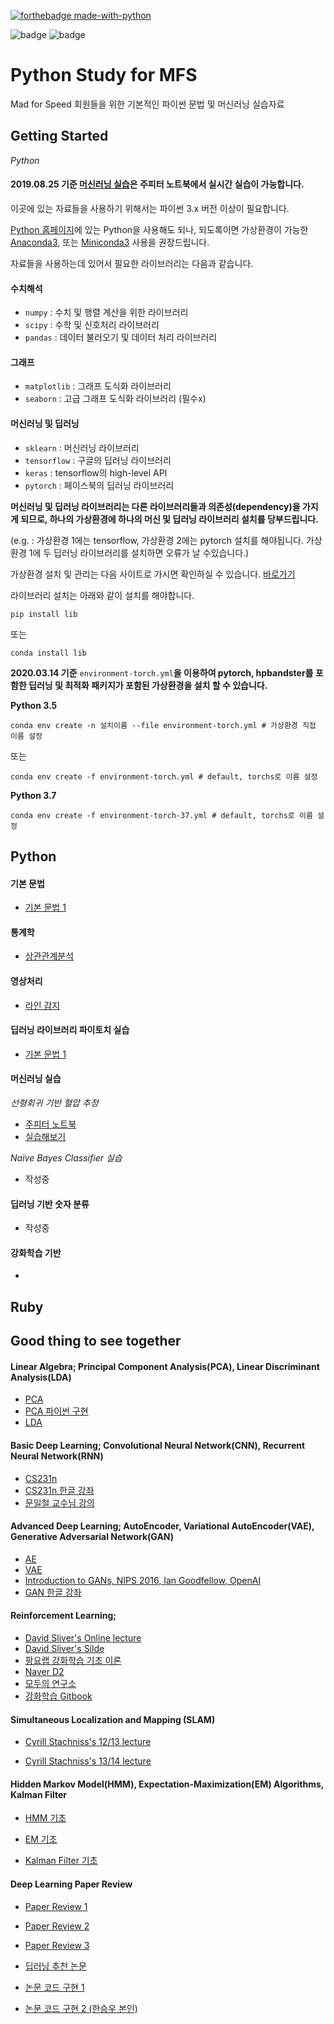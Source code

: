 [![forthebadge made-with-python](http://ForTheBadge.com/images/badges/made-with-python.svg)](https://www.python.org/)

![badge](https://img.shields.io/github/commit-activity/w/Kaintels/rubyPy-study?style=flat) ![badge](https://img.shields.io/badge/launch-binder-579aca.svg?style=flat)




# Python Study for MFS

Mad for Speed 회원들을 위한 기본적인 파이썬 문법 및 머신러닝 실습자료

## Getting Started

*Python*



#### 2019.08.25 기준 [머신러닝 실습](#머신러닝-실습)은 주피터 노트북에서 실시간 실습이 가능합니다. 

이곳에 있는 자료들을 사용하기 위해서는 파이썬 3.x 버전 이상이 필요합니다.

[Python 홈페이지](https://www.python.org/)에 있는 Python을 사용해도 되나, 되도록이면 가상환경이 가능한 [Anaconda3](https://www.anaconda.com/), 또는 [Miniconda3](https://docs.conda.io/en/latest/miniconda.html) 사용을 권장드립니다.

자료들을 사용하는데 있어서 필요한 라이브러리는 다음과 같습니다.

#### 수치해석

- `numpy` : 수치 및 행렬 계산을 위한 라이브러리
- `scipy` : 수학 및 신호처리 라이브러리
- `pandas` : 데이터 불러오기 및 데이터 처리 라이브러리

#### 그래프

- `matplotlib` : 그래프 도식화 라이브러리
- `seaborn` : 고급 그래프 도식화 라이브러리 (필수x)

#### 머신러닝 및 딥러닝

- `sklearn` : 머신러닝 라이브러리
- `tensorflow` : 구글의 딥러닝 라이브러리
- `keras` : tensorflow의 high-level API
- `pytorch` : 페이스북의 딥러닝 라이브러리

**머신러닝 및 딥러닝 라이브러리는 다른 라이브러리들과 의존성(dependency)을 가지게 되므로, 하나의 가상환경에 하나의 머신 및 딥러닝 라이브러리 설치를 당부드립니다.**

(e.g. : 가상환경 1에는 tensorflow, 가상환경 2에는 pytorch 설치를 해야됩니다. 가상환경 1에 두 딥러닝 라이브러리를 설치하면 오류가 날 수있습니다.)

가상환경 설치 및 관리는 다음 사이트로 가시면 확인하실 수 있습니다. [바로가기](https://niceman.tistory.com/85)

라이브러리 설치는 아래와 같이 설치를 해야합니다.

```
pip install lib
```
또는
```
conda install lib
```

**2020.03.14 기준** ``environment-torch.yml``**을 이용하여 pytorch, hpbandster를 포함한 딥러닝 및 최적화 패키지가 포함된 가상환경을 설치 할 수 있습니다.**



**Python 3.5**

```
conda env create -n 설치이름 --file environment-torch.yml # 가상환경 직접 이름 설정
```
또는
```
conda env create -f environment-torch.yml # default, torchs로 이름 설정
```

**Python 3.7**

```
conda env create -f environment-torch-37.yml # default, torchs로 이름 설정
```

## Python

#### 기본 문법

* [기본 문법 1](https://github.com/Kaintels/rubyPy-study/tree/master/Python3/grammer)

#### 통계학

- [상관관계분석](https://github.com/Kaintels/rubyPy-study/tree/master/Python3/statistics)	

#### 영상처리

- [라인 감지](https://github.com/Kaintels/rubyPy-study/tree/master/Python3/opencv)

#### 딥러닝 라이브러리 파이토치 실습

- [기본 문법 1](https://github.com/Kaintels/rubyPy-study/tree/master/Python3/pytorch)

#### 머신러닝 실습

*선형회귀 기반 혈압 추정*

- [주피터 노트북](https://nbviewer.jupyter.org/github/Kaintels/rubyPy-study/blob/master/Python3/BP_estimation/Py_practice.ipynb)
- [실습해보기](https://mybinder.org/v2/gh/Kaintels/rubyPy-study/master?filepath=Python3/BP_estimation/Py_practice.ipynb)

*Naïve Bayes Classifier 실습*

- 작성중

#### 딥러닝 기반 숫자 분류

- 작성중

#### 강화학습 기반

- 

## Ruby



## Good thing to see together

#### Linear Algebra; Principal Component Analysis(PCA), Linear Discriminant Analysis(LDA)

- [PCA](https://www.youtube.com/watch?v=FhQm2Tc8Kic)
- [PCA 파이썬 구현](https://www.youtube.com/watch?v=DUJ2vwjRQag)
- [LDA](https://www.youtube.com/watch?v=p8Fqt2Qxqro)

#### Basic Deep Learning; Convolutional Neural Network(CNN), Recurrent Neural Network(RNN)

- [CS231n](http://cs231n.stanford.edu/)
- [CS231n 한글 강좌](https://www.youtube.com/watch?v=3QjGtOlIiVI&list=PL1Kb3QTCLIVtyOuMgyVgT-OeW0PYXl3j5)
- [문일철 교수님 강의](http://seslab.kaist.ac.kr/xe2/index.php?mid=page_GBex27)

#### Advanced Deep Learning; AutoEncoder, Variational AutoEncoder(VAE), Generative Adversarial Network(GAN)

- [AE](https://www.youtube.com/watch?v=YxtzQbe2UaE)
- [VAE](https://www.youtube.com/watch?v=0ywpBuWXXWo)
- [Introduction to GANs, NIPS 2016, Ian Goodfellow, OpenAI](https://www.youtube.com/watch?v=9JpdAg6uMXs)
- [GAN 한글 강좌](https://www.youtube.com/watch?v=52r9F05wAl4)

#### Reinforcement Learning;

- [David Sliver's Online lecture](https://www.youtube.com/watch?v=2pWv7GOvuf0&list=PLqYmG7hTraZDM-OYHWgPebj2MfCFzFObQ)
- [David Sliver's Silde](http://www0.cs.ucl.ac.uk/staff/d.silver/web/Teaching.html)
- [팡요랩 강화학습 기초 이론](https://www.youtube.com/watch?v=wYgyiCEkwC8&list=PLpRS2w0xWHTcTZyyX8LMmtbcMXpd3s4TU)
- [Naver D2](https://www.youtube.com/watch?v=soZXAH3leeQ&list=PLsFtzQAC8dDetav3jSCKB_MXwvUn7yfJS)
- [모두의 연구소](http://www.modulabs.co.kr/RL_library/2136)
- [강화학습 Gitbook](https://dnddnjs.gitbooks.io/rl/content/reinforcement_learning.html)

#### Simultaneous Localization and Mapping (SLAM)

- [Cyrill Stachniss's 12/13 lecture](https://www.youtube.com/watch?v=V9qQc5X7O0k&list=PLgnQpQtFTOGQECnBvZSV61oxTrkPut-nc)

- [Cyrill Stachniss's 13/14 lecture](https://www.youtube.com/watch?v=U6vr3iNrwRA&list=PLgnQpQtFTOGQrZ4O5QzbIHgl3b1JHimN_)

#### Hidden Markov Model(HMM), Expectation-Maximization(EM) Algorithms, Kalman Filter

- [HMM 기초](https://www.youtube.com/watch?v=MoH4lcbBakA)

- [EM 기초](https://www.youtube.com/watch?v=U99A8myCwfE)

- [Kalman Filter 기초](https://www.youtube.com/watch?v=Ist-Cs0ZxPc)

#### Deep Learning Paper Review

- [Paper Review 1](https://www.youtube.com/watch?v=L3hz57whyNw&list=PL0oFI08O71gKjGhaWctTPvvM7_cVzsAtK)

- [Paper Review 2](https://www.youtube.com/watch?v=myBzJ0cnHBk)

- [Paper Review 3](https://www.youtube.com/watch?v=Pu_oggjuNxc)

- [딥러닝 추천 논문](http://deeplearningstudy.github.io/doc_deeplearning_paper.html)

- [논문 코드 구현 1](https://paperswithcode.com/)

- [논문 코드 구현 2 (한승우 본인)](https://github.com/Kaintels/paper-review)
